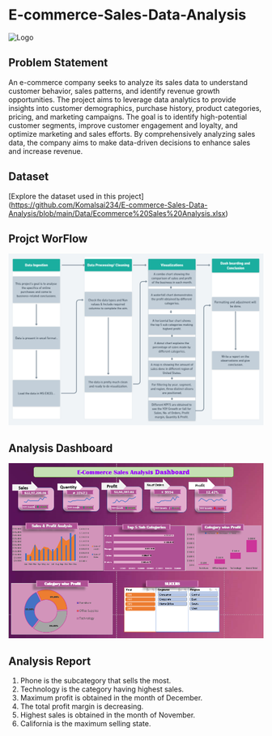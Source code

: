 # E-commerce-Sales-Data-Analysis
![Logo](https://www.greengeeks.com/blog/wp-content/uploads/2016/02/sales-down-1024x682.jpg)


## Problem Statement

An e-commerce company seeks to analyze its sales data to understand customer behavior, sales patterns, and identify revenue growth opportunities. The project aims to leverage data analytics to provide insights into customer demographics, purchase history, product categories, pricing, and marketing campaigns. The goal is to identify high-potential customer segments, improve customer engagement and loyalty, and optimize marketing and sales efforts. By comprehensively analyzing sales data, the company aims to make data-driven decisions to enhance sales and increase revenue.

## Dataset
[Explore the dataset used in this project] (https://github.com/Komalsai234/E-commerce-Sales-Data-Analysis/blob/main/Data/Ecommerce%20Sales%20Analysis.xlsx) 
## Projct WorFlow
![Project Workflow](images/worflow.png)

## Analysis Dashboard
![Dashboard](images/dashboard.png)

## Analysis Report
1. Phone is the subcategory that sells the most.
2. Technology is the category having highest sales.
3. Maximum profit is obtained in the month of December.
4. The total profit margin is decreasing.
5. Highest sales is obtained in the month of November.
6. California is the maximum selling state.
